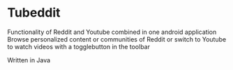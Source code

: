 # Tubeddit

Functionality of Reddit and Youtube combined in one android application
Browse personalized content or communities of Reddit or switch to Youtube to watch videos with a togglebutton in the toolbar

Written in Java
